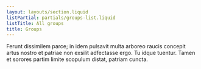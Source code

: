 ```yaml
---
layout: layouts/section.liquid
listPartial: partials/groups-list.liquid
listTitle: All groups
title: Groups
---
```


Ferunt dissimilem parce; in idem pulsavit multa arboreo raucis concepit artus nostro et patriae non exsilit adfectasse ergo. Tu idque tuentur. Tamen et sorores partim limite scopulum distat, patriam cuncta.
